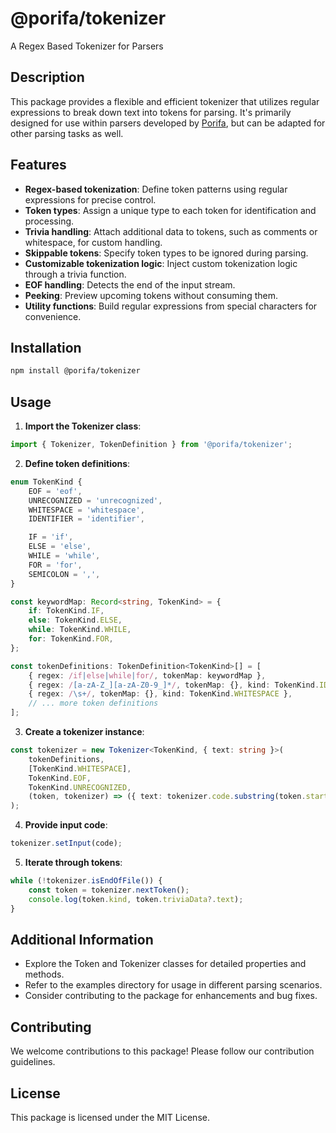 # @porifa/tokenizer

A Regex Based Tokenizer for Parsers

## Description

This package provides a flexible and efficient tokenizer that utilizes regular expressions to break down text into tokens for parsing. It's primarily designed for use within parsers developed by [Porifa](https://github.com/porifa), but can be adapted for other parsing tasks as well.

## Features

-   **Regex-based tokenization**: Define token patterns using regular expressions for precise control.
-   **Token types**: Assign a unique type to each token for identification and processing.
-   **Trivia handling**: Attach additional data to tokens, such as comments or whitespace, for custom handling.
-   **Skippable tokens**: Specify token types to be ignored during parsing.
-   **Customizable tokenization logic**: Inject custom tokenization logic through a trivia function.
-   **EOF handling**: Detects the end of the input stream.
-   **Peeking**: Preview upcoming tokens without consuming them.
-   **Utility functions**: Build regular expressions from special characters for convenience.

## Installation

```bash
npm install @porifa/tokenizer
```

## Usage

1. **Import the Tokenizer class**:

```ts
import { Tokenizer, TokenDefinition } from '@porifa/tokenizer';
```

2. **Define token definitions**:

```ts
enum TokenKind {
    EOF = 'eof',
    UNRECOGNIZED = 'unrecognized',
    WHITESPACE = 'whitespace',
    IDENTIFIER = 'identifier',

    IF = 'if',
    ELSE = 'else',
    WHILE = 'while',
    FOR = 'for',
    SEMICOLON = ',',
}

const keywordMap: Record<string, TokenKind> = {
    if: TokenKind.IF,
    else: TokenKind.ELSE,
    while: TokenKind.WHILE,
    for: TokenKind.FOR,
};

const tokenDefinitions: TokenDefinition<TokenKind>[] = [
    { regex: /if|else|while|for/, tokenMap: keywordMap },
    { regex: /[a-zA-Z_][a-zA-Z0-9_]*/, tokenMap: {}, kind: TokenKind.IDENTIFIER },
    { regex: /\s+/, tokenMap: {}, kind: TokenKind.WHITESPACE },
    // ... more token definitions
];
```

3. **Create a tokenizer instance**:

```ts
const tokenizer = new Tokenizer<TokenKind, { text: string }>(
    tokenDefinitions,
    [TokenKind.WHITESPACE],
    TokenKind.EOF,
    TokenKind.UNRECOGNIZED,
    (token, tokenizer) => ({ text: tokenizer.code.substring(token.start, token.start + token.length) })
);
```

4. **Provide input code**:

```ts
tokenizer.setInput(code);
```

5. **Iterate through tokens**:

```ts
while (!tokenizer.isEndOfFile()) {
    const token = tokenizer.nextToken();
    console.log(token.kind, token.triviaData?.text);
}
```

## Additional Information

-   Explore the Token and Tokenizer classes for detailed properties and methods.
-   Refer to the examples directory for usage in different parsing scenarios.
-   Consider contributing to the package for enhancements and bug fixes.

## Contributing

We welcome contributions to this package! Please follow our contribution guidelines.

## License

This package is licensed under the MIT License.
